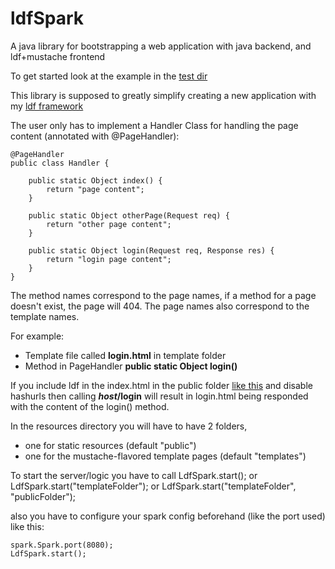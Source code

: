 # ldfSpark

A java library for bootstrapping a web application with java backend, and ldf+mustache frontend

To get started look at the example in the [test dir](https://github.com/AUTplayed/ldfSpark/tree/master/src/test)

This library is supposed to greatly simplify creating a new application with my [ldf framework](https://github.com/AUTplayed/ldf)

The user only has to implement a Handler Class for handling the page content (annotated with @PageHandler):

	@PageHandler
	public class Handler {

		public static Object index() {
			return "page content";
		}

		public static Object otherPage(Request req) {
			return "other page content";
		}
		
		public static Object login(Request req, Response res) {
			return "login page content";
		}
	}
	
The method names correspond to the page names, if a method for a page doesn't exist, the page will 404.
The page names also correspond to the template names.

For example:
- Template file called **login.html** in template folder
- Method in PageHandler **public static Object login()**

If you include ldf in the index.html in the public folder [like this](https://github.com/AUTplayed/ldfSpark/blob/master/src/test/resources/public/index.html#L8)
and disable hashurls then calling ***host*/login** will result in login.html being responded with the content of the login() method.

In the resources directory you will have to have 2 folders, 
- one for static resources (default "public")
- one for the mustache-flavored template pages (default "templates") 

To start the server/logic you have to call 
	LdfSpark.start();
or
	LdfSpark.start("templateFolder");
or
	LdfSpark.start("templateFolder", "publicFolder");
	
also you have to configure your spark config beforehand (like the port used) like this:

	spark.Spark.port(8080);
	LdfSpark.start();

